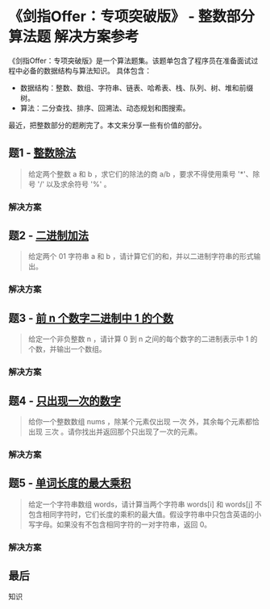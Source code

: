 # 《剑指Offer：专项突破版》 - 整数部分算法题 解决方案参考
《剑指Offer：专项突破版》是一个算法题集。该题单包含了程序员在准备面试过程中必备的数据结构与算法知识。 具体包含：
- 数据结构：整数、数组、字符串、链表、哈希表、栈、队列、树、堆和前缀树。
- 算法：二分查找、排序、回溯法、动态规划和图搜索。 

最近，把整数部分的题刷完了。本文来分享一些有价值的部分。


## 题1 - [整数除法](https://leetcode-cn.com/problems/xoh6Oh/)
> 给定两个整数 a 和 b ，求它们的除法的商 a/b ，要求不得使用乘号 '\*'、除号 '/' 以及求余符号 '%' 。


### 解决方案

## 题2 - [二进制加法](https://leetcode-cn.com/problems/JFETK5/)
> 给定两个 01 字符串 a 和 b ，请计算它们的和，并以二进制字符串的形式输出。

### 解决方案


## 题3 - [前 n 个数字二进制中 1 的个数](https://leetcode-cn.com/problems/w3tCBm/)
> 给定一个非负整数 n ，请计算 0 到 n 之间的每个数字的二进制表示中 1 的个数，并输出一个数组。
### 解决方案


## 题4 - [只出现一次的数字](https://leetcode-cn.com/problems/WGki4K/)
> 给你一个整数数组 nums ，除某个元素仅出现 一次 外，其余每个元素都恰出现 三次 。请你找出并返回那个只出现了一次的元素。

### 解决方案


## 题5 - [单词长度的最大乘积](https://leetcode-cn.com/problems/aseY1I/)
> 给定一个字符串数组 words，请计算当两个字符串 words[i] 和 words[j] 不包含相同字符时，它们长度的乘积的最大值。假设字符串中只包含英语的小写字母。如果没有不包含相同字符的一对字符串，返回 0。


### 解决方案


## 最后

知识